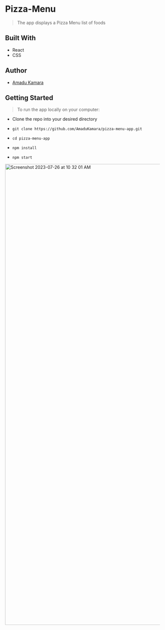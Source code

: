 # Pizza-Menu

> The app displays a Pizza Menu list of foods


## Built With
- React
- CSS

## Author
- [Amadu Kamara](https://amkam.vercel.app/)

## Getting Started

> To run the app locally on your computer:

- Clone the repo into your desired directory

- `git clone https://github.com/AmaduKamara/pizza-menu-app.git`
- `cd pizza-menu-app`
- `npm install`
- `npm start`

<img width="1502" alt="Screenshot 2023-07-26 at 10 32 01 AM" src="https://github.com/AmaduKamara/pizza-menu-app/assets/50941074/6a6c0460-e76d-421d-a051-1dd4a94a4874">
